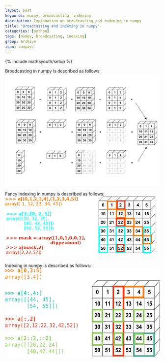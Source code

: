 ```yaml
---
layout: post
keywords: numpy, broadcasting, indexing
description: Explanation on broadcasting and indexing in numpy
title: "Broadcasting and indexing in numpy"
categories: [python]
tags: [numpy, broadcasting, indexing]
group: archive
icon: compass
---
```

{% include mathsyouth/setup %}


Broadcasting in numpy is described as follows: ![broadcasting](/image/numpy/numpy_broadcasting.png)

Fancy indexing in numpy is described as follows: ![fancy indexing](/image/numpy/numpy_fancy_indexing.png)

Indexing in numpy is described as follows: ![numpy_indexing](/image/numpy/numpy_indexing.png)
